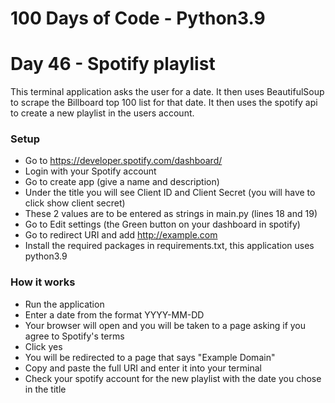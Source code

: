 # 100 Days of Code - Python3.9

# Day 46 - Spotify playlist

This terminal application asks the user for a date. It then uses BeautifulSoup to scrape the Billboard top 100 list for that date. It then uses the spotify api to create a new playlist in the users account.

### Setup
- Go to https://developer.spotify.com/dashboard/
- Login with your Spotify account
- Go to create app (give a name and description)
- Under the title you will see Client ID and Client Secret (you will have to click show client secret)
- These 2 values are to be entered as strings in main.py (lines 18 and 19)
- Go to Edit settings (the Green button on your dashboard in spotify)
- Go to redirect URI and add http://example.com
- Install the required packages in requirements.txt, this application uses python3.9

### How it works
- Run the application
- Enter a date from the format YYYY-MM-DD
- Your browser will open and you will be taken to a page asking if you agree to Spotify's terms
- Click yes
- You will be redirected to a page that says "Example Domain"
- Copy and paste the full URI and enter it into your terminal 
- Check your spotify account for the new playlist with the date you chose in the title